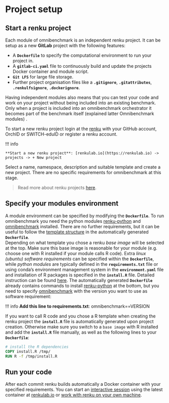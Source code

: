 # Project setup


## Start a renku project

Each module of omnibenchmark is an independent renku project. It can be setup as a new **GitLab** project with the following features:

* A **`Dockerfile`** to specify the computational environment to run your project in.
* A **`gitlab-ci.yaml`** file to continuously build and update the projects Docker container and module script.
* **`Git LFS`** for large file storage.
* Further project organisation files like a **`.gitignore`**, **`.gitattributes`**, **`.renkulfsignore`**, **`.dockerignore`**.

Having independent modules also means that you can test your code and work on your project without being included into an existing benchmark. Only when a project is included into an omnibenchmark orchestrator it becomes part of the benchmark itself (explained latter Omnibenchmark modules) .

To start a new renku project login at the [renku](https://renkulab.io) with your GitHub account, OrchID or SWITCH-eduID or register a renku account.

!!! info

    **Start a new renku project**: [renkulab.io](https://renkulab.io) -> projects -> + New project

Select a name, namespace, description and suitable template and create a new project. There are no specific requirements for omnibenchmark at this stage.
> Read more about renku projects [here](https://renku.readthedocs.io/en/latest/index.html).

## Specify your modules environment

A module environment can be specified by modifying the **`Dockerfile`**.
To run omnibenchmark you need the python modules [renku-python](https://pypi.org/project/renku/) and [omnibenchmark](https://pypi.org/project/omnibenchmark/) installed. There are no further requirements, but it can be useful to follow the [template structure](https://renku.readthedocs.io/en/latest/topic-guides/docker.html#) in the automatically generated **`Dockerfile`**.  
Depending on what template you chose a renku *base image* will be selected at the top. Make sure this base image is reasonable for your module (e.g. choose one with R installed if your module calls R code).
Extra *linux (ubuntu) software requirements* can be specified within the **`Dockerfile`**, while *python modules* are typically defined in the **`requirements.txt`** file or using conda’s environment management system in the **`environment.yaml`** file and installation of R packages is specified in the **`install.R`** file. Detailed instruction can be found [here](https://renku.readthedocs.io/en/latest/how-to-guides/general/install-packages.html#). The automatically generated **`Dockerfile`** already contains commands to install [renku-python](https://pypi.org/project/renku/) at the bottom, but you need to specify [omnibenchmark](https://pypi.org/project/omnibenchmark/) with the version you want to use as software requirement:

!!! info
    **Add this line to requirements.txt**:
    omnibenchmark==VERSION

If you want to call  R code and you chose a R template when creating the renku project the **`install.R`** file is automatically generated upon project creation. Otherwise make sure you switch to a `base image` with R installed and add the **`install.R`** file manually, as well as the following lines to your **`Dockerfile`**:

``` Dockerfile
# install the R dependencies
COPY install.R /tmp/
RUN R -f /tmp/install.R
```

## Run your code

After each commit renku builds automatically a Docker container with your specified requirements. You can start an [interactive session](https://renku.readthedocs.io/en/latest/tutorials/first_steps/02_start_an_interactive_session.html) using the latest container at [renkulab.io](https://renkulab.io) or [work with renku on your own machine](https://renku.readthedocs.io/en/latest/how-to-guides/own_machine/index.html).

